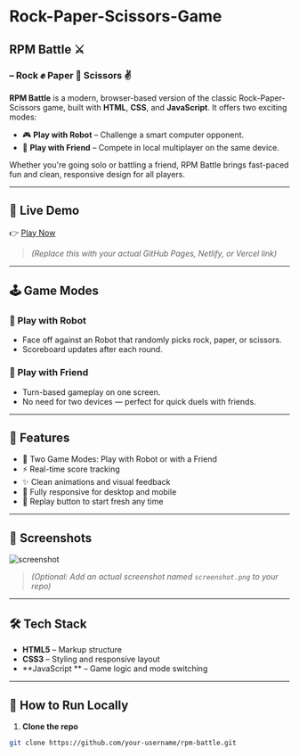# Rock-Paper-Scissors-Game
## RPM Battle ⚔️
### – Rock ✊ Paper 📄 Scissors ✌️

**RPM Battle** is a modern, browser-based version of the classic Rock-Paper-Scissors game, built with **HTML**, **CSS**, and **JavaScript**. It offers two exciting modes:

- 🎮 **Play with Robot** – Challenge a smart computer opponent.
- 👥 **Play with Friend** – Compete in local multiplayer on the same device.

Whether you're going solo or battling a friend, RPM Battle brings fast-paced fun and clean, responsive design for all players.

---

## 🔗 Live Demo

👉 [Play Now](https://your-live-demo-link.com)

> *(Replace this with your actual GitHub Pages, Netlify, or Vercel link)*

---

## 🕹️ Game Modes

### 🤖 Play with Robot
- Face off against an Robot that randomly picks rock, paper, or scissors.
- Scoreboard updates after each round.
  
### 👬 Play with Friend
- Turn-based gameplay on one screen.
- No need for two devices — perfect for quick duels with friends.

---

## 🎯 Features

- 🧠 Two Game Modes: Play with Robot or with a Friend
- ⚡ Real-time score tracking
- ✨ Clean animations and visual feedback
- 📱 Fully responsive for desktop and mobile
- 🔁 Replay button to start fresh any time

---

## 📸 Screenshots

![screenshot](screenshot.png)

> *(Optional: Add an actual screenshot named `screenshot.png` to your repo)*

---

## 🛠 Tech Stack

- **HTML5** – Markup structure
- **CSS3** – Styling and responsive layout
- **JavaScript ** – Game logic and mode switching

---

## 🚀 How to Run Locally

1. **Clone the repo**
```bash
git clone https://github.com/your-username/rpm-battle.git

``` 

